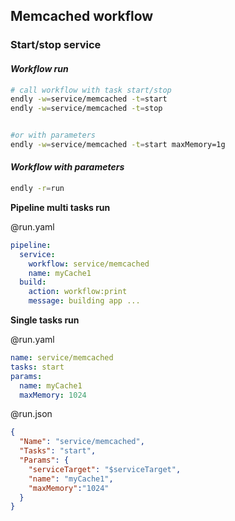 ## Memcached workflow


### Start/stop service 


#### _Workflow run_
```bash
# call workflow with task start/stop
endly -w=service/memcached -t=start
endly -w=service/memcached -t=stop


#or with parameters
endly -w=service/memcached -t=start maxMemory=1g
```

#### _Workflow with parameters_

```bash
endly -r=run
```

**Pipeline multi tasks run**

@run.yaml
```yaml
pipeline:
  service:
    workflow: service/memcached
    name: myCache1
  build:
    action: workflow:print
    message: building app ...
```

**Single tasks run**

@run.yaml 
```yaml
name: service/memcached
tasks: start
params:
  name: myCache1
  maxMemory: 1024
```

@run.json
```json
{
  "Name": "service/memcached",
  "Tasks": "start",
  "Params": {
    "serviceTarget": "$serviceTarget",
    "name": "myCache1",
    "maxMemory":"1024"
  }
}
```


